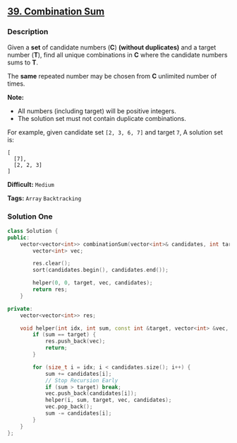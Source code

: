## [39. Combination Sum](https://leetcode.com/problems/combination-sum/description/)

### Description

Given a **set** of candidate numbers (**C**) **(without duplicates)** and a target number (**T**), find all unique combinations in **C** where the candidate numbers sums to **T**.

The **same** repeated number may be chosen from **C** unlimited number of times.

**Note:**

- All numbers (including target) will be positive integers.
- The solution set must not contain duplicate combinations.

For example, given candidate set `[2, 3, 6, 7]` and target `7`,
A solution set is:

```
[
  [7],
  [2, 2, 3]
]
```

**Difficult:** `Medium`

**Tags:** `Array` `Backtracking`

### Solution One

```c++
class Solution {
public:
    vector<vector<int>> combinationSum(vector<int>& candidates, int target) {
        vector<int> vec;

        res.clear();
        sort(candidates.begin(), candidates.end());

        helper(0, 0, target, vec, candidates);
        return res;
    }

private:
    vector<vector<int>> res;

    void helper(int idx, int sum, const int &target, vector<int> &vec, const vector<int> &candidates) {
        if (sum == target) {
            res.push_back(vec);
            return;
        }

        for (size_t i = idx; i < candidates.size(); i++) {
            sum += candidates[i];
            // Stop Recursion Early
            if (sum > target) break;
            vec.push_back(candidates[i]);
            helper(i, sum, target, vec, candidates);
            vec.pop_back();
            sum -= candidates[i];
        }
    }
};
```
